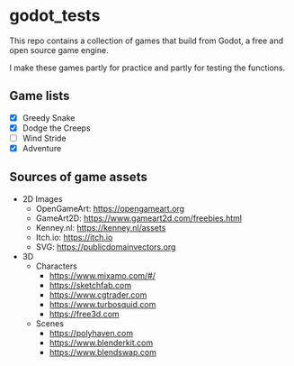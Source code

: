# godot_tests

This repo contains a collection of games that build from Godot, a free and open source game engine.

I make these games partly for practice and partly for testing the functions.

## Game lists

- [X] Greedy Snake
- [X] Dodge the Creeps
- [ ] Wind Stride
- [X] Adventure

## Sources of game assets

- 2D Images
  - OpenGameArt: https://opengameart.org
  - GameArt2D: https://www.gameart2d.com/freebies.html
  - Kenney.nl: https://kenney.nl/assets
  - Itch.io: https://itch.io
  - SVG: https://publicdomainvectors.org
- 3D
  - Characters
    - https://www.mixamo.com/#/
    - https://sketchfab.com
    - https://www.cgtrader.com
    - https://www.turbosquid.com
    - https://free3d.com
  - Scenes
    - https://polyhaven.com
    - https://www.blenderkit.com
    - https://www.blendswap.com